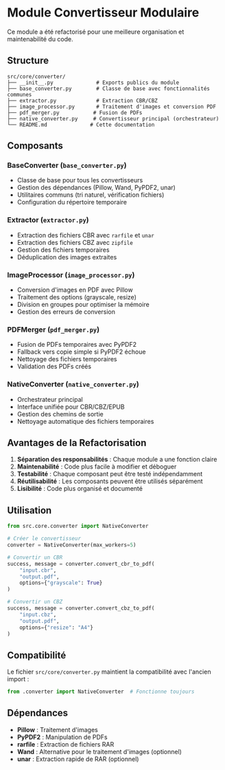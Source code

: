 # Module Convertisseur Modulaire

Ce module a été refactorisé pour une meilleure organisation et maintenabilité du code.

## Structure

```
src/core/converter/
├── __init__.py              # Exports publics du module
├── base_converter.py        # Classe de base avec fonctionnalités communes
├── extractor.py             # Extraction CBR/CBZ
├── image_processor.py       # Traitement d'images et conversion PDF
├── pdf_merger.py           # Fusion de PDFs
├── native_converter.py     # Convertisseur principal (orchestrateur)
└── README.md              # Cette documentation
```

## Composants

### BaseConverter (`base_converter.py`)
- Classe de base pour tous les convertisseurs
- Gestion des dépendances (Pillow, Wand, PyPDF2, unar)
- Utilitaires communs (tri naturel, vérification fichiers)
- Configuration du répertoire temporaire

### Extractor (`extractor.py`)
- Extraction des fichiers CBR avec `rarfile` et `unar`
- Extraction des fichiers CBZ avec `zipfile`
- Gestion des fichiers temporaires
- Déduplication des images extraites

### ImageProcessor (`image_processor.py`)
- Conversion d'images en PDF avec Pillow
- Traitement des options (grayscale, resize)
- Division en groupes pour optimiser la mémoire
- Gestion des erreurs de conversion

### PDFMerger (`pdf_merger.py`)
- Fusion de PDFs temporaires avec PyPDF2
- Fallback vers copie simple si PyPDF2 échoue
- Nettoyage des fichiers temporaires
- Validation des PDFs créés

### NativeConverter (`native_converter.py`)
- Orchestrateur principal
- Interface unifiée pour CBR/CBZ/EPUB
- Gestion des chemins de sortie
- Nettoyage automatique des fichiers temporaires

## Avantages de la Refactorisation

1. **Séparation des responsabilités** : Chaque module a une fonction claire
2. **Maintenabilité** : Code plus facile à modifier et déboguer
3. **Testabilité** : Chaque composant peut être testé indépendamment
4. **Réutilisabilité** : Les composants peuvent être utilisés séparément
5. **Lisibilité** : Code plus organisé et documenté

## Utilisation

```python
from src.core.converter import NativeConverter

# Créer le convertisseur
converter = NativeConverter(max_workers=5)

# Convertir un CBR
success, message = converter.convert_cbr_to_pdf(
    "input.cbr", 
    "output.pdf", 
    options={"grayscale": True}
)

# Convertir un CBZ
success, message = converter.convert_cbz_to_pdf(
    "input.cbz", 
    "output.pdf", 
    options={"resize": "A4"}
)
```

## Compatibilité

Le fichier `src/core/converter.py` maintient la compatibilité avec l'ancien import :
```python
from .converter import NativeConverter  # Fonctionne toujours
```

## Dépendances

- **Pillow** : Traitement d'images
- **PyPDF2** : Manipulation de PDFs
- **rarfile** : Extraction de fichiers RAR
- **Wand** : Alternative pour le traitement d'images (optionnel)
- **unar** : Extraction rapide de RAR (optionnel)
